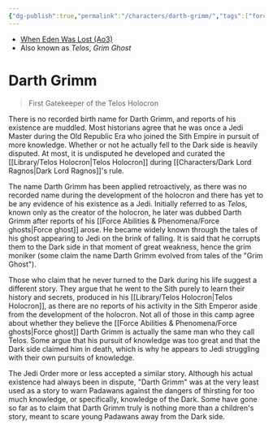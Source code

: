 ```yaml
---
{"dg-publish":true,"permalink":"/characters/darth-grimm/","tags":["forceghost","sith","sithcult","forcesensitive"]}
---
```


- [When Eden Was Lost (Ao3)](https://archiveofourown.org/works/19334440/chapters/45992584)
- Also known as *Telos*, *Grim Ghost*
# Darth Grimm
>First Gatekeeper of the Telos Holocron

There is no recorded birth name for Darth Grimm, and reports of his existence are muddled. Most historians agree that he was once a Jedi Master during the Old Republic Era who joined the Sith Empire in pursuit of more knowledge. Whether or not he actually fell to the Dark side is heavily disputed. At most, it is undisputed he developed and curated the [[Library/Telos Holocron\|Telos Holocron]] during [[Characters/Dark Lord Ragnos\|Dark Lord Ragnos]]'s rule. 

The name Darth Grimm has been applied retroactively, as there was no recorded name during the development of the holocron and there has yet to be any evidence of his existence as a Jedi. Initially referred to as *Telos*, known only as the creator of the holocron, he later was dubbed Darth Grimm after reports of his [[Force Abilities & Phenomena/Force ghosts\|Force ghost]] arose. He became widely known through the tales of his ghost appearing to Jedi on the brink of falling. It is said that he corrupts them to the Dark side in that moment of great weakness, hence the grim moniker (some claim the name Darth Grimm evolved from tales of the "Grim Ghost"). 

Those who claim that he never turned to the Dark during his life suggest a different story. They argue that he went to the Sith purely to learn their history and secrets, produced in his [[Library/Telos Holocron\|Telos Holocron]], as there are no reports of his activity in the Sith Emperor aside from the development of the holocron. Not all of those in this camp agree about whether they believe the [[Force Abilities & Phenomena/Force ghosts\|Force ghost]] Darth Grimm is actually the same man who they call Telos. Some argue that his pursuit of knowledge was too great and that the Dark side claimed him in death, which is why he appears to Jedi struggling with their own pursuits of knowledge. 

The Jedi Order more or less accepted a similar story. Although his actual existence had always been in dispute, "Darth Grimm" was at the very least used as a story to warn Padawans against the dangers of thirsting for too much knowledge, or specifically, knowledge of the Dark. Some have gone so far as to claim that Darth Grimm truly is nothing more than a children's story, meant to scare young Padawans away from the Dark side. 